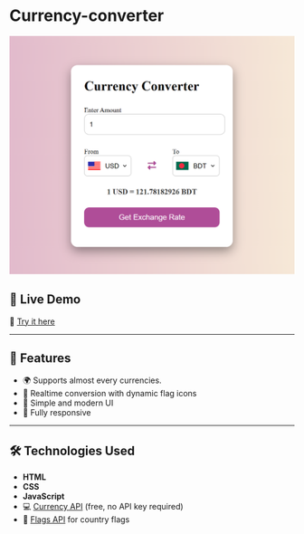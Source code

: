 # Currency-converter

![Currency Converter Screenshot](<Screenshot 2025-07-11 202617.png>)

## 🚀 Live Demo

🔗 [Try it here](https://md-sahriar-asif.github.io/Currency-converter/)

---

## 📌 Features

- 🌍 Supports almost every currencies.
- 🔄 Realtime conversion with dynamic flag icons
- 🎯 Simple and modern UI
- 📱 Fully responsive

---

## 🛠️ Technologies Used

- **HTML**
- **CSS**
- **JavaScript**
- 💻 [Currency API](https://latest.currency-api.pages.dev/v1/currencies/eur.json) (free, no API key required)
- 🎌 [Flags API](https://flagsapi.com/BE/flat/64.png) for country flags